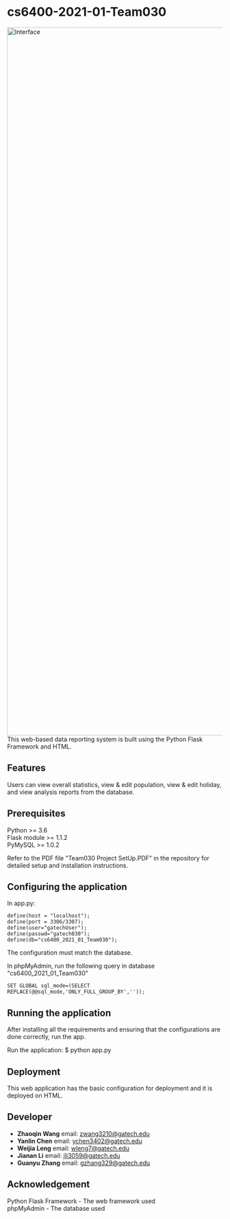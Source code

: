 # cs6400-2021-01-Team030

<img width="1650" alt="Interface" src="https://github.gatech.edu/storage/user/40466/files/26fcb980-9f57-11eb-97ea-1cd61daafbd2">
This web-based data reporting system is built using the Python Flask Framework and HTML.

## Features
Users can view overall statistics, view & edit population, view & edit holiday, and view analysis reports from the database.

## Prerequisites

Python >= 3.6  
Flask module >= 1.1.2  
PyMySQL >= 1.0.2

Refer to the PDF file "Team030 Project SetUp.PDF" in the repository for detailed setup and installation instructions.

## Configuring the application

In app.py:  
```
define(host = "localhost");
define(port = 3306/3307);
define(user="gatechUser");
define(passwd="gatech030");
define(db="cs6400_2021_01_Team030");
```
The configuration must match the database.

In phpMyAdmin, run the following query in database "cs6400_2021_01_Team030"
```
SET GLOBAL sql_mode=(SELECT REPLACE(@@sql_mode,'ONLY_FULL_GROUP_BY',''));
```

## Running the application

After installing all the requirements and ensuring that the configurations are done correctly, run the app.

Run the application:  $ python app.py

## Deployment

This web application has the basic configuration for deployment and it is deployed on HTML.

## Developer

* __Zhaoqin Wang__  email: [zwang3210@gatech.edu](mailto:zwang3210@gatech.edu)
* __Yanlin Chen__  email: [ychen3402@gatech.edu](mailto:ychen3402@gatech.edu)
* __Weijia Leng__  email: [wleng7@gatech.edu](mailto:wleng7@gatech.edu)
* __Jianan Li__  email: [jli3059@gatech.edu](mailto:jli3059@gatech.edu) 
* __Guanyu Zhang__  email: [gzhang329@gatech.edu](mailto:gzhang329@gatech.edu) 


## Acknowledgement

Python Flask Framework - The web framework used  
phpMyAdmin - The database used




 
